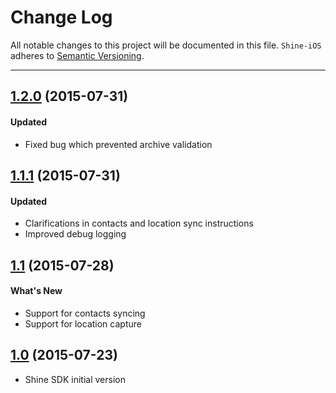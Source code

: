 # Change Log
All notable changes to this project will be documented in this file.
`Shine-iOS` adheres to [Semantic Versioning](http://semver.org/).

---

## [1.2.0](https://github.com/SoundwaveApp/Shine-iOS/releases/tag/1.2.0) (2015-07-31)

#### Updated

* Fixed bug which prevented archive validation


## [1.1.1](https://github.com/SoundwaveApp/Shine-iOS/releases/tag/1.1.1) (2015-07-31)

#### Updated

* Clarifications in contacts and location sync instructions
* Improved debug logging


## [1.1](https://github.com/SoundwaveApp/Shine-iOS/releases/tag/1.1) (2015-07-28)

#### What's New

* Support for contacts syncing
* Support for location capture


## [1.0](https://github.com/SoundwaveApp/Shine-iOS/releases/tag/1.0) (2015-07-23)

* Shine SDK initial version

